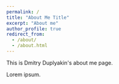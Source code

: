 ```yaml
---
permalink: /
title: "About Me Title"
excerpt: "About me"
author_profile: true
redirect_from: 
  - /about/
  - /about.html
---
```


This is Dmitry Duplyakin's about me page.

Lorem ipsum.
